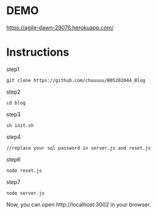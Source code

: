 # DEMO
https://agile-dawn-29076.herokuapp.com/

# Instructions
step1

    git clone https://github.com/chuuuuu/B05202044_Blog

step2

    cd blog

step3

    sh init.sh

step4

    //replace your sql password in server.js and reset.js
    
step6

    node reset.js
    
step7

    node server.js
    
Now, you can open http://localhost:3002 in your browser.
